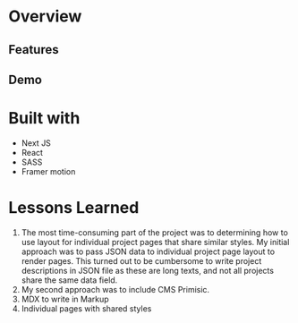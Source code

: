 # Overview

## Features

## Demo

# Built with

- Next JS
- React
- SASS
- Framer motion

# Lessons Learned

1. The most time-consuming part of the project was to determining how to use layout for individual project pages that share similar styles. My initial approach was to pass JSON data to individual project page layout to render pages. This turned out to be cumbersome to write project descriptions in JSON file as these are long texts, and not all projects share the same data field.
2. My second approach was to include CMS Primisic.
3. MDX to write in Markup
4. Individual pages with shared styles

